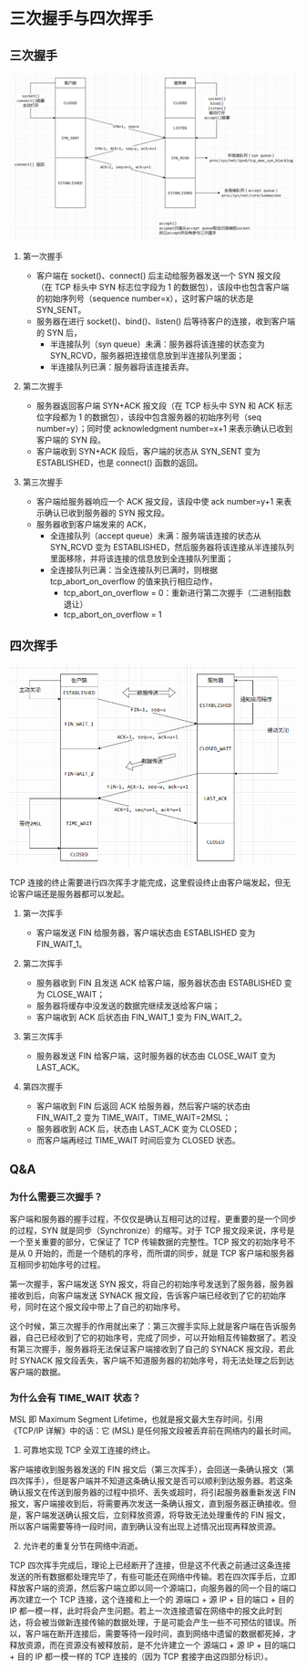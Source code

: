 # 三次握手与四次挥手

## 三次握手

![三次握手](./1638026066022.png)

1. 第一次握手
	- 客户端在 socket()、connect() 后主动给服务器发送一个 SYN 报文段（在 TCP 标头中 SYN 标志位字段为 1 的数据包），该段中也包含客户端的初始序列号（sequence number=x），这时客户端的状态是 SYN_SENT。
	- 服务器在进行 socket()、bind()、listen() 后等待客户的连接，收到客户端的 SYN 后，
		- 半连接队列（syn queue）未满：服务器将该连接的状态变为 SYN_RCVD，服务器把连接信息放到半连接队列里面；
		- 半连接队列已满：服务器将该连接丢弃。

2. 第二次握手
	- 服务器返回客户端 SYN+ACK 报文段（在 TCP 标头中 SYN 和 ACK 标志位字段都为 1 的数据包），该段中包含服务器的初始序列号（seq number=y）；同时使 acknowledgment number=x+1 来表示确认已收到客户端的 SYN 段。
	- 客户端收到 SYN+ACK 段后，客户端的状态从 SYN_SENT 变为 ESTABLISHED，也是 connect() 函数的返回。

3. 第三次握手
	- 客户端给服务器响应一个 ACK 报文段，该段中使 ack number=y+1 来表示确认已收到服务器的 SYN 报文段。
	- 服务器收到客户端发来的 ACK，
		- 全连接队列（accept queue）未满：服务端该连接的状态从 SYN_RCVD 变为 ESTABLISHED，然后服务器将该连接从半连接队列里面移除，并将该连接的信息放到全连接队列里面；
		- 全连接队列已满：当全连接队列已满时，则根据 tcp_abort_on_overflow 的值来执行相应动作，
			- tcp_abort_on_overflow = 0：重新进行第二次握手（二进制指数退让）
			- tcp_abort_on_overflow = 1


## 四次挥手

![四次挥手](./1638026123841.png)

TCP 连接的终止需要进行四次挥手才能完成，这里假设终止由客户端发起，但无论客户端还是服务器都可以发起。

1. 第一次挥手
	- 客户端发送 FIN 给服务器，客户端状态由 ESTABLISHED 变为 FIN_WAIT_1。

2. 第二次挥手
	- 服务器收到 FIN 且发送 ACK 给客户端，服务器状态由 ESTABLISHED 变为 CLOSE_WAIT；
	- 服务器将缓存中没发送的数据完继续发送给客户端；
	- 客户端收到 ACK 后状态由 FIN_WAIT_1 变为 FIN_WAIT_2。

3. 第三次挥手
	- 服务器发送 FIN 给客户端，这时服务器的状态由 CLOSE_WAIT 变为 LAST_ACK。

4. 第四次握手
	- 客户端收到 FIN 后返回 ACK 给服务器，然后客户端的状态由 FIN_WAIT_2 变为 TIME_WAIT，TIME_WAIT=2MSL；
	- 服务器收到 ACK 后，状态由 LAST_ACK 变为 CLOSED；
	- 而客户端再经过 TIME_WAIT 时间后变为 CLOSED 状态。


## Q&A

### 为什么需要三次握手？

客户端和服务器的握手过程，不仅仅是确认互相可达的过程，更重要的是一个同步的过程，SYN 就是同步（Synchronize）的缩写。对于 TCP 报文段来说，序号是一个至关重要的部分，它保证了 TCP 传输数据的完整性。TCP 报文的初始序号不是从 0 开始的，而是一个随机的序号，而所谓的同步，就是 TCP 客户端和服务器互相同步初始序号的过程。

第一次握手，客户端发送 SYN 报文，将自己的初始序号发送到了服务器，服务器接收到后，向客户端发送 SYNACK 报文段，告诉客户端已经收到了它的初始序号，同时在这个报文段中带上了自己的初始序号。

这个时候，第三次握手的作用就出来了：第三次握手实际上就是客户端在告诉服务器，自己已经收到了它的初始序号，完成了同步，可以开始相互传输数据了。若没有第三次握手，服务器将无法保证客户端接收到了自己的 SYNACK 报文段，若此时 SYNACK 报文段丢失，客户端不知道服务器的初始序号，将无法处理之后到达客户端的数据。

### 为什么会有 TIME_WAIT 状态？

MSL 即 Maximum Segment Lifetime，也就是报文最大生存时间，引用《TCP/IP 详解》中的话：它 (MSL) 是任何报文段被丢弃前在网络内的最长时间。

1. 可靠地实现 TCP 全双工连接的终止。

客户端接收到服务器发送的 FIN 报文后（第三次挥手），会回送一条确认报文（第四次挥手），但是客户端并不知道这条确认报文是否可以顺利到达服务器。若这条确认报文在传送到服务器的过程中损坏、丢失或超时，将引起服务器重新发送 FIN 报文，客户端接收到后，将需要再次发送一条确认报文，直到服务器正确接收。但是，客户端发送确认报文后，立刻释放资源，将导致无法处理重传的 FIN 报文，所以客户端需要等待一段时间，直到确认没有出现上述情况出现再释放资源。

2. 允许老的重复分节在网络中消逝。

TCP 四次挥手完成后，理论上已经断开了连接，但是这不代表之前通过这条连接发送的所有数据都处理完毕了，有些可能还在网络中传输。若在四次挥手后，立即释放客户端的资源，然后客户端立即以同一个源端口，向服务器的同一个目的端口再次建立一个 TCP 连接，这个连接和上一个的 源端口 + 源 IP + 目的端口 + 目的 IP 都一模一样，此时将会产生问题。若上一次连接遗留在网络中的报文此时到达，将会被当做新连接传输的数据处理，于是可能会产生一些不可预估的错误。所以，客户端在断开连接后，需要等待一段时间，直到网络中遗留的数据都死掉，才释放资源，而在资源没有被释放前，是不允许建立一个 源端口 + 源 IP + 目的端口 + 目的 IP 都一模一样的 TCP 连接的（因为 TCP 套接字由这四部分标识）。
